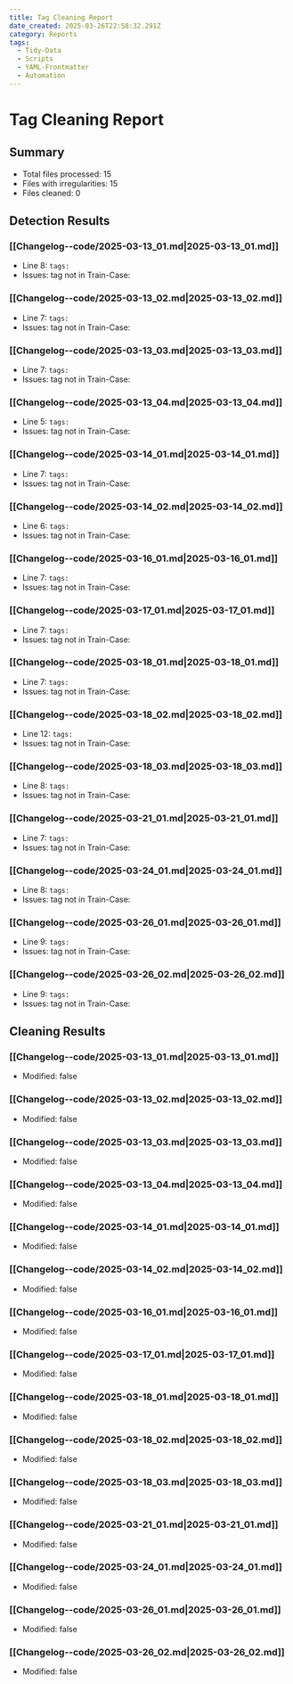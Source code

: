 ```yaml
---
title: Tag Cleaning Report
date_created: 2025-03-26T22:58:32.291Z
category: Reports
tags:
  - Tidy-Data
  - Scripts
  - YAML-Frontmatter
  - Automation
---
```


# Tag Cleaning Report

## Summary
- Total files processed: 15
- Files with irregularities: 15
- Files cleaned: 0

## Detection Results
### [[Changelog--code/2025-03-13_01.md|2025-03-13_01.md]]
* Line 8: `tags:`
* Issues: tag not in Train-Case: 

### [[Changelog--code/2025-03-13_02.md|2025-03-13_02.md]]
* Line 7: `tags:`
* Issues: tag not in Train-Case: 

### [[Changelog--code/2025-03-13_03.md|2025-03-13_03.md]]
* Line 7: `tags:`
* Issues: tag not in Train-Case: 

### [[Changelog--code/2025-03-13_04.md|2025-03-13_04.md]]
* Line 5: `tags:`
* Issues: tag not in Train-Case: 

### [[Changelog--code/2025-03-14_01.md|2025-03-14_01.md]]
* Line 7: `tags:`
* Issues: tag not in Train-Case: 

### [[Changelog--code/2025-03-14_02.md|2025-03-14_02.md]]
* Line 6: `tags:`
* Issues: tag not in Train-Case: 

### [[Changelog--code/2025-03-16_01.md|2025-03-16_01.md]]
* Line 7: `tags:`
* Issues: tag not in Train-Case: 

### [[Changelog--code/2025-03-17_01.md|2025-03-17_01.md]]
* Line 7: `tags:`
* Issues: tag not in Train-Case: 

### [[Changelog--code/2025-03-18_01.md|2025-03-18_01.md]]
* Line 7: `tags:`
* Issues: tag not in Train-Case: 

### [[Changelog--code/2025-03-18_02.md|2025-03-18_02.md]]
* Line 12: `tags:`
* Issues: tag not in Train-Case: 

### [[Changelog--code/2025-03-18_03.md|2025-03-18_03.md]]
* Line 8: `tags:`
* Issues: tag not in Train-Case: 

### [[Changelog--code/2025-03-21_01.md|2025-03-21_01.md]]
* Line 7: `tags:`
* Issues: tag not in Train-Case: 

### [[Changelog--code/2025-03-24_01.md|2025-03-24_01.md]]
* Line 8: `tags:`
* Issues: tag not in Train-Case: 

### [[Changelog--code/2025-03-26_01.md|2025-03-26_01.md]]
* Line 9: `tags:`
* Issues: tag not in Train-Case: 

### [[Changelog--code/2025-03-26_02.md|2025-03-26_02.md]]
* Line 9: `tags:`
* Issues: tag not in Train-Case: 


## Cleaning Results
### [[Changelog--code/2025-03-13_01.md|2025-03-13_01.md]]
* Modified: false

### [[Changelog--code/2025-03-13_02.md|2025-03-13_02.md]]
* Modified: false

### [[Changelog--code/2025-03-13_03.md|2025-03-13_03.md]]
* Modified: false

### [[Changelog--code/2025-03-13_04.md|2025-03-13_04.md]]
* Modified: false

### [[Changelog--code/2025-03-14_01.md|2025-03-14_01.md]]
* Modified: false

### [[Changelog--code/2025-03-14_02.md|2025-03-14_02.md]]
* Modified: false

### [[Changelog--code/2025-03-16_01.md|2025-03-16_01.md]]
* Modified: false

### [[Changelog--code/2025-03-17_01.md|2025-03-17_01.md]]
* Modified: false

### [[Changelog--code/2025-03-18_01.md|2025-03-18_01.md]]
* Modified: false

### [[Changelog--code/2025-03-18_02.md|2025-03-18_02.md]]
* Modified: false

### [[Changelog--code/2025-03-18_03.md|2025-03-18_03.md]]
* Modified: false

### [[Changelog--code/2025-03-21_01.md|2025-03-21_01.md]]
* Modified: false

### [[Changelog--code/2025-03-24_01.md|2025-03-24_01.md]]
* Modified: false

### [[Changelog--code/2025-03-26_01.md|2025-03-26_01.md]]
* Modified: false

### [[Changelog--code/2025-03-26_02.md|2025-03-26_02.md]]
* Modified: false

